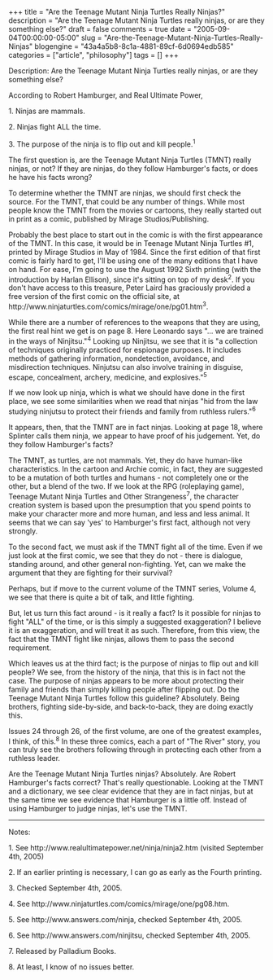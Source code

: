 +++
title = "Are the Teenage Mutant Ninja Turtles Really Ninjas?"
description = "Are the Teenage Mutant Ninja Turtles really ninjas, or are they something else?"
draft = false
comments = true
date = "2005-09-04T00:00:00-05:00"
slug = "Are-the-Teenage-Mutant-Ninja-Turtles-Really-Ninjas"
blogengine = "43a4a5b8-8c1a-4881-89cf-6d0694edb585"
categories = ["article", "philosophy"]
tags = []
+++

<p>
Description: Are the Teenage Mutant Ninja Turtles really ninjas, or are they something else?
</p>
<!--more-->
<p>
According to Robert Hamburger, and Real Ultimate Power,
</p>
<p>
1.	Ninjas are mammals.
</p>
<p>
2.	Ninjas fight ALL the time.
</p>
<p>
3.	The purpose of the ninja is to flip out and kill people.<sup>1</sup>
</p>
<p>
The first question is, are the Teenage Mutant Ninja Turtles (TMNT) really ninjas, or not? If they are ninjas, do they follow Hamburger&#39;s facts, or does he have his facts wrong?
</p>
<p>
To determine whether the TMNT are ninjas, we should first check the source. For the TMNT, that could be any number of things. While most people know the TMNT from the movies or cartoons, they really started out in print as a comic, published by Mirage Studios/Publishing.
</p>
<p>
Probably the best place to start out in the comic is with the first appearance of the TMNT. In this case, it would be in Teenage Mutant Ninja Turtles #1, printed by Mirage Studios in May of 1984. Since the first edition of that first comic is fairly hard to get, I&#39;ll be using one of the many editions that I have on hand. For ease, I&#39;m going to use the August 1992 Sixth printing (with the introduction by Harlan Ellison), since it&#39;s sitting on top of my desk<sup>2</sup>. If you don&#39;t have access to this treasure, Peter Laird has graciously provided a free version of the first comic on the official site, at http://www.ninjaturtles.com/comics/mirage/one/pg01.htm<sup>3</sup>.
</p>
<!--adsense-->
<p>
While there are a number of references to the weapons that they are using, the first real hint we get is on page 8. Here Leonardo says &quot;... we are trained in the ways of Ninjitsu.&quot;<sup>4</sup> Looking up Ninjitsu, we see that it is &quot;a collection of techniques originally practiced for espionage purposes. It includes methods of gathering information, nondetection, avoidance, and misdirection techniques. Ninjutsu can also involve training in disguise, escape, concealment, archery, medicine, and explosives.&quot;<sup>5</sup>
</p>
<p>
If we now look up ninja, which is what we should have done in the first place, we see some similarities when we read that ninjas &quot;hid from the law studying ninjutsu to protect their friends and family from ruthless rulers.&quot;<sup>6</sup>
</p>
<p>
It appears, then, that the TMNT are in fact ninjas. Looking at page 18, where Splinter calls them ninja, we appear to have proof of his judgement. Yet, do they follow Hamburger&#39;s facts?
</p>
<p>
The TMNT, as turtles, are not mammals. Yet, they do have human-like characteristics. In the cartoon and Archie comic, in fact, they are suggested to be a mutation of both turtles and humans - not completely one or the other, but a blend of the two. If we look at the RPG (roleplaying game), Teenage Mutant Ninja Turtles and Other Strangeness<sup>7</sup>, the character creation system is based upon the presumption that you spend points to make your character more and more human, and less and less animal. It seems that we can say &#39;yes&#39; to Hamburger&#39;s first fact, although not very strongly.
</p>
<p>
To the second fact, we must ask if the TMNT fight all of the time. Even if we just look at the first comic, we see that they do not - there is dialogue, standing around, and other general non-fighting. Yet, can we make the argument that they are fighting for their survival?
</p>
<p>
Perhaps, but if move to the current volume of the TMNT series, Volume 4, we see that there is quite a bit of talk, and little fighting.
</p>
<p>
But, let us turn this fact around - is it really a fact? Is it possible for ninjas to fight &quot;ALL&quot; of the time, or is this simply a suggested exaggeration? I believe it is an exaggeration, and will treat it as such. Therefore, from this view, the fact that the TMNT fight like ninjas, allows them to pass the second requirement.
</p>
<p>
Which leaves us at the third fact; is the purpose of ninjas to flip out and kill people? We see, from the history of the ninja, that this is in fact not the case. The purpose of ninjas appears to be more about protecting their family and friends than simply killing people after flipping out. Do the Teenage Mutant Ninja Turtles follow this guideline? Absolutely. Being brothers, fighting side-by-side, and back-to-back, they are doing exactly this.
</p>
<p>
Issues 24 through 26, of the first volume, are one of the greatest examples, I think, of this.<sup>8</sup> In these three comics, each a part of &quot;The River&quot; story, you can truly see the brothers following through in protecting each other from a ruthless leader.
</p>
<p>
Are the Teenage Mutant Ninja Turtles ninjas? Absolutely. Are Robert Hamburger&#39;s facts correct? That&#39;s really questionable. Looking at the TMNT and a dictionary, we see clear evidence that they are in fact ninjas, but at the same time we see evidence that Hamburger is a little off. Instead of using Hamburger to judge ninjas, let&#39;s use the TMNT.
</p>
<hr />
<p>
Notes:
</p>
<p>
1.	See http://www.realultimatepower.net/ninja/ninja2.htm (visited September 4th, 2005)
</p>
<p>
2.	If an earlier printing is necessary, I can go as early as the Fourth printing.
</p>
<p>
3.	Checked September 4th, 2005.
</p>
<p>
4.	See http://www.ninjaturtles.com/comics/mirage/one/pg08.htm.
</p>
<p>
5.	See http://www.answers.com/ninja, checked September 4th, 2005.
</p>
<p>
6.	See http://www.answers.com/ninjitsu, checked September 4th, 2005.
</p>
<p>
7.	Released by Palladium Books.
</p>
<p>
8.	At least, I know of no issues better.
</p>

